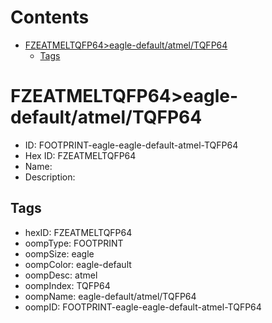



Contents
========

* [FZEATMELTQFP64>eagle-default/atmel/TQFP64](#fzeatmeltqfp64eagle-defaultatmeltqfp64)
	* [Tags](#tags)

# FZEATMELTQFP64>eagle-default/atmel/TQFP64

- ID: FOOTPRINT-eagle-eagle-default-atmel-TQFP64
- Hex ID: FZEATMELTQFP64
- Name: 
- Description: 

## Tags

- hexID: FZEATMELTQFP64
- oompType: FOOTPRINT
- oompSize: eagle
- oompColor: eagle-default
- oompDesc: atmel
- oompIndex: TQFP64
- oompName: eagle-default/atmel/TQFP64
- oompID: FOOTPRINT-eagle-eagle-default-atmel-TQFP64
